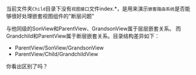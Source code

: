 当前文件夹`Child`目录下没有`视图接口`文件index.*，是用来演示`嵌套路由系统`是否能够很好处理嵌套视图组件的"断层问题"

与他同级的SonView和ParentView、GrandsonView属于层层嵌套关系。
而Grandchild和ParentView属于断层嵌套关系。目录结构差异如下：

- ParentView/SonView/GrandsonView
- ParentView/Child/GrandchildView

你看出区别了吗？

